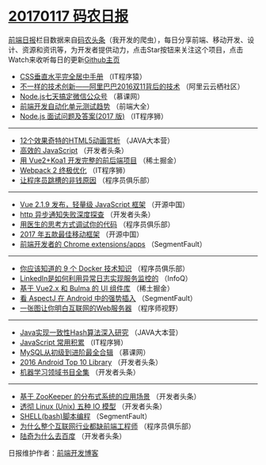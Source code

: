 # [20170117 码农日报](https://toutiao.qdkfweb.cn/date/2017/01/17)

[前端日报](https://qdkfweb.cn/c/news)栏目数据来自[码农头条](https://toutiao.qdkfweb.cn/)（我开发的爬虫），每日分享前端、移动开发、设计、资源和资讯等，为开发者提供动力，点击Star按钮来关注这个项目，点击Watch来收听每日的更新[Github主页](https://github.com/kujian/frontendDaily)
* [CSS垂直水平完全居中手册](https://toutiao.qdkfweb.cn/21842.html) （IT程序猿）
* [不一样的技术创新——阿里巴巴2016双11背后的技术](https://toutiao.qdkfweb.cn/21821.html) （阿里云云栖社区）
* [Node.js七天搞定微信公众号](https://toutiao.qdkfweb.cn/21802.html) （慕课网）
* [前端开发自动化单元测试趋势](https://toutiao.qdkfweb.cn/21819.html) （前端大全）
* [Node.js 面试问题及答案(2017 版)](https://toutiao.qdkfweb.cn/21856.html) （IT程序狮）

***
* [12个效果奇特的HTML5动画赏析](https://toutiao.qdkfweb.cn/21823.html) （JAVA大本营）
* [高效的 JavaScript](https://toutiao.qdkfweb.cn/21839.html) （开发者头条）
* [用 Vue2+Koa1 开发完整的前后端项目](https://toutiao.qdkfweb.cn/21866.html) （稀土掘金）
* [Webpack 2 终极优化](https://toutiao.qdkfweb.cn/21855.html) （IT程序狮）
* [让程序员跳槽的非钱原因](https://toutiao.qdkfweb.cn/21831.html) （程序员俱乐部）

***
* [Vue 2.1.9 发布，轻量级 JavaScript 框架](https://toutiao.qdkfweb.cn/21859.html) （开源中国）
* [http 异步通知失败深度探查](https://toutiao.qdkfweb.cn/21834.html) （开发者头条）
* [用医生的思考方式调试你的代码](https://toutiao.qdkfweb.cn/21827.html) （程序员俱乐部）
* [2017 年五款最佳移动框架](https://toutiao.qdkfweb.cn/21861.html) （开源中国）
* [前端开发者的 Chrome extensions/apps](https://toutiao.qdkfweb.cn/21845.html) （SegmentFault）

***
* [你应该知道的 9 个 Docker 技术知识](https://toutiao.qdkfweb.cn/21828.html) （程序员俱乐部）
* [LinkedIn是如何利用异常日志实现服务监控的](https://toutiao.qdkfweb.cn/21798.html) （InfoQ）
* [基于 Vue2.x 和 Bulma 的 UI 组件库](https://toutiao.qdkfweb.cn/21869.html) （稀土掘金）
* [看 AspectJ 在 Android 中的强势插入](https://toutiao.qdkfweb.cn/21847.html) （SegmentFault）
* [一张图让你明白互联网的Web服务器](https://toutiao.qdkfweb.cn/21849.html) （程序师视野）

***
* [Java实现一致性Hash算法深入研究](https://toutiao.qdkfweb.cn/21824.html) （JAVA大本营）
* [JavaScript 常用积累](https://toutiao.qdkfweb.cn/21858.html) （IT程序狮）
* [MySQL从初级到进阶最全合辑](https://toutiao.qdkfweb.cn/21803.html) （慕课网）
* [2016 Android Top 10 Library](https://toutiao.qdkfweb.cn/21835.html) （开发者头条）
* [机器学习领域书目全集](https://toutiao.qdkfweb.cn/21836.html) （开发者头条）

***
* [基于 ZooKeeper 的分布式系统的应用场景](https://toutiao.qdkfweb.cn/21837.html) （开发者头条）
* [透彻 Linux (Unix) 五种 IO 模型](https://toutiao.qdkfweb.cn/21838.html) （开发者头条）
* [SHELL(bash)脚本编程](https://toutiao.qdkfweb.cn/21846.html) （SegmentFault）
* [为什么整个互联网行业都缺前端工程师](https://toutiao.qdkfweb.cn/21830.html) （程序员俱乐部）
* [陆奇为什么去百度](https://toutiao.qdkfweb.cn/21840.html) （开发者头条）

日报维护作者：[前端开发博客](https://qdkfweb.cn/) 